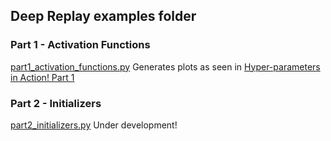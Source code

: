 ## Deep Replay examples folder

### Part 1 - Activation Functions

[part1_activation_functions.py](https://github.com/dvgodoy/deepreplay/blob/master/examples/part1_activation_functions.py) Generates plots as seen in [Hyper-parameters in Action! Part 1](https://towardsdatascience.com/hyper-parameters-in-action-a524bf5bf1c)

### Part 2 - Initializers

[part2_initializers.py](https://github.com/dvgodoy/deepreplay/blob/master/examples/part2_initializers.py) Under development!